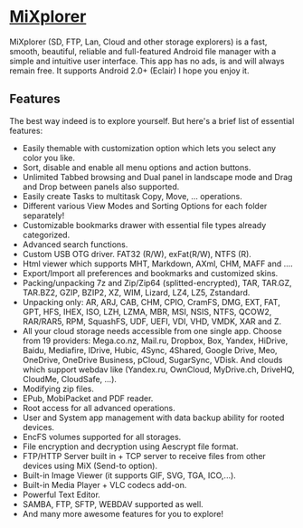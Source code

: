 # [MiXplorer](https://mixplorer.com)

MiXplorer (SD, FTP, Lan, Cloud and other storage explorers) is a fast, smooth,
beautiful, reliable and full-featured Android file manager with a simple and
intuitive user interface. This app has no ads, is and will always remain free.
It supports Android 2.0+ (Eclair) I hope you enjoy it.

## Features
The best way indeed is to explore yourself. But here's a brief list of essential features:

- Easily themable with customization option which lets you select any color you like.
- Sort, disable and enable all menu options and action buttons.
- Unlimited Tabbed browsing and Dual panel in landscape mode and Drag and Drop between panels also supported.
- Easily create Tasks to multitask Copy, Move, ... operations.
- Different various View Modes and Sorting Options for each folder separately!
- Customizable bookmarks drawer with essential file types already categorized.
- Advanced search functions.
- Custom USB OTG driver. FAT32 (R/W), exFat(R/W), NTFS (R).
- Html viewer which supports MHT, Markdown, AXml, CHM, MAFF and ....
- Export/Import all preferences and bookmarks and customized skins.
- Packing/unpacking 7z and Zip/Zip64 (splitted-encrypted), TAR,
TAR.GZ, TAR.BZ2, GZIP, BZIP2, XZ, WIM, Lizard, LZ4, LZ5, Zstandard.
- Unpacking only: AR, ARJ, CAB, CHM, CPIO, CramFS, DMG, EXT, FAT, GPT, HFS, IHEX, ISO,
LZH, LZMA, MBR, MSI, NSIS, NTFS, QCOW2, RAR/RAR5, RPM, SquashFS, UDF, UEFI, VDI, VHD, VMDK, XAR and Z.
- All your cloud storage needs accessible from one single app. Choose from 19 providers:
Mega.co.nz, Mail.ru, Dropbox, Box, Yandex, HiDrive, Baidu, Mediafire, IDrive, Hubic, 4Sync, 4Shared, Google Drive, Meo, OneDrive, OneDrive Business, pCloud, SugarSync, VDisk. And clouds which support webdav like (Yandex.ru, OwnCloud, MyDrive.ch, DriveHQ, CloudMe, CloudSafe, ...).
- Modifying zip files.
- EPub, MobiPacket and PDF reader.
- Root access for all advanced operations.
- User and System app management with data backup ability for rooted devices.
- EncFS volumes supported for all storages.
- File encryption and decryption using Aescrypt file format.
- FTP/HTTP Server built in + TCP server to receive files from other devices using MiX (Send-to option).
- Built-in Image Viewer (it supports GIF, SVG, TGA, ICO,...).
- Built-in Media Player + VLC codecs add-on.
- Powerful Text Editor.
- SAMBA, FTP, SFTP, WEBDAV supported as well.
- And many more awesome features for you to explore!